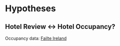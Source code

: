 # Hypotheses
## Hotel Review <-> Hotel Occupancy?
Occupancy data: [Failte Ireland](http://www.failteireland.ie/FailteIreland/media/WebsiteStructure/Documents/3_Research_Insights/1_Sectoral_SurveysReports/Accommodation_capacity_in_Ireland_2015.pdf?ext=.pdf)